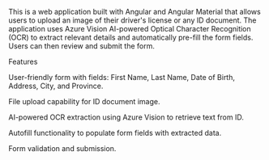 This is a web application built with Angular and Angular Material that allows users to upload an image of their driver's license or any ID document. The application uses Azure Vision AI-powered Optical Character Recognition (OCR) to extract relevant details and automatically pre-fill the form fields. Users can then review and submit the form.


Features

User-friendly form with fields: First Name, Last Name, Date of Birth, Address, City, and Province.

File upload capability for ID document image.

AI-powered OCR extraction using Azure Vision to retrieve text from ID.

Autofill functionality to populate form fields with extracted data.

Form validation and submission.

